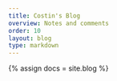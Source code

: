 ```yaml
---
title: Costin's Blog
overview: Notes and comments
order: 10
layout: blog
type: markdown
---
```


{% assign docs = site.blog %}
